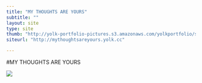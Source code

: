 ```yaml
---
title: "MY THOUGHTS ARE YOURS"
subtitle: ""
layout: site
type: site
thumb: "http://yolk-portfolio-pictures.s3.amazonaws.com/yolkportfolio/sites/mythoughtsareyours.png"
siteurl: "http://mythoughtsareyours.yolk.cc"

---
```




#MY THOUGHTS ARE YOURS

<img src="http://yolk-portfolio-pictures.s3.amazonaws.com/yolkportfolio/sites/mythoughtsareyours.png">
